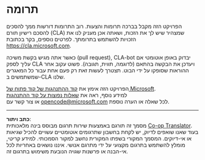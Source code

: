<!--
CO_OP_TRANSLATOR_METADATA:
{
  "original_hash": "61aff2b3273d4ab66709493b43f91ca1",
  "translation_date": "2025-08-28T15:02:05+00:00",
  "source_file": "CONTRIBUTING.md",
  "language_code": "he"
}
-->
# תרומה

הפרויקט הזה מקבל בברכה תרומות והצעות. רוב התרומות דורשות ממך להסכים להסכם רישיון תורם (CLA) שמצהיר שיש לך את הזכות, ושאתה אכן מעניק לנו את הזכויות להשתמש בתרומתך. לפרטים נוספים, בקר בכתובת https://cla.microsoft.com.

כאשר אתה מגיש בקשת משיכה (pull request), CLA-bot יבדוק באופן אוטומטי אם עליך לספק CLA ויעדכן את הבקשה בהתאם (לדוגמה, תווית, תגובה). פשוט עקוב אחר ההוראות שסופקו על ידי הבוט. תצטרך לעשות זאת רק פעם אחת עבור כל המאגרים שמשתמשים ב-CLA שלנו.

הפרויקט הזה אימץ את [קוד ההתנהגות של קוד פתוח של Microsoft](https://opensource.microsoft.com/codeofconduct/).  
למידע נוסף, ראה את [שאלות נפוצות על קוד ההתנהגות](https://opensource.microsoft.com/codeofconduct/faq/)  
או צור קשר עם [opencode@microsoft.com](mailto:opencode@microsoft.com) לכל שאלה או הערה נוספת.

---

**כתב ויתור**:  
מסמך זה תורגם באמצעות שירות תרגום מבוסס בינה מלאכותית [Co-op Translator](https://github.com/Azure/co-op-translator). בעוד שאנו שואפים לדיוק, יש לקחת בחשבון שתרגומים אוטומטיים עשויים להכיל שגיאות או אי-דיוקים. המסמך המקורי בשפתו המקורית נחשב למקור הסמכותי. למידע קריטי, מומלץ להשתמש בתרגום מקצועי על ידי מתרגם אנושי. איננו נושאים באחריות לכל אי-הבנה או פרשנות שגויה הנובעת משימוש בתרגום זה.